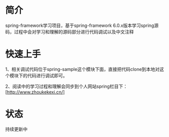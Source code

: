 # 简介
spring-framework学习项目，基于spring-framework 6.0.x版本学习spring源码，过程中会对学习和理解的源码部分进行代码调试以及中文注释
# 快速上手
1、相关调试代码位于spring-sample这个模块下面，直接把代码clone到本地对这个模块下的代码进行调试即可。

2、阅读中的学习过程和理解会同步到个人网站spring栏目下：[http://www.zhoukekexi.cn/]
# 状态
持续更新中
